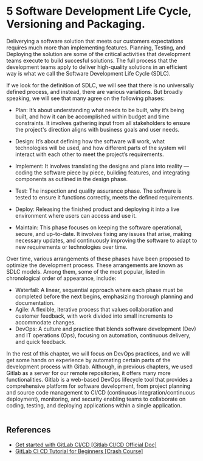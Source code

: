 # 5 Software Development Life Cycle, Versioning and Packaging.

Deliverying a software solution that meets our customers expectations requires much more than implementing features. Planning, Testing, and Deploying the solution are some of the critical activities that development teams execute to build succesful solutions. The full process that the development teams apply to deliver high-quality solutions in an efficient way is what we call the Software Development Life Cycle (SDLC).

If we look for the definition of SDLC, we will see that there is no universally defined process, and instead, there are various variations. But broadly speaking, we will see that many agree on the following phases:

- Plan: It’s about understanding what needs to be built, why it’s being built, and how it can be accomplished within budget and time constraints. It involves gathering input from all stakeholders to ensure the project's direction aligns with business goals and user needs.

- Design:  It’s about defining how the software will work, what technologies will be used, and how different parts of the system will interact with each other to meet the project’s requirements.

- Implement: It involves translating the designs and plans into reality — coding the software piece by piece, building features, and integrating components as outlined in the design phase.

- Test: The inspection and quality assurance phase. The software is tested to ensure it functions correctly, meets the defined requirements.

- Deploy: Releasing the finished product and deploying it into a live environment where users can access and use it.

- Maintain: This phase focuses on keeping the software operational, secure, and up-to-date. It involves fixing any issues that arise, making necessary updates, and continuously improving the software to adapt to new requirements or technologies over time.

Over time, various arrangements of these phases have been proposed to optimize the development process. These arrangements are known as SDLC models. Among them, some of the most popular, listed in chronological order of appearance, include:

- Waterfall: A linear, sequential approach where each phase must be completed before the next begins, emphasizing thorough planning and documentation.
- Agile: A flexible, iterative process that values collaboration and customer feedback, with work divided into small increments to accommodate changes.
- DevOps: A culture and practice that blends software development (Dev) and IT operations (Ops), focusing on automation, continuous delivery, and quick feedback.

In the rest of this chapter, we will focus on DevOps practices, and we will get some hands on experience by automating certain parts of the development process with Gitlab. Although, in previous chapters, we used Gitlab as a server for our remote repositories, it offers many more functionalities. Gitlab is a web-based DevOps lifecycle tool that provides a comprehensive platform for software development, from project planning and source code management to CI/CD (continuous integration/continuous deployment), monitoring, and security enabling teams to collaborate on coding, testing, and deploying applications within a single application.

```{tableofcontents}
```

## References

- [Get started with GitLab CI/CD [Gitlab CI/CD Official Doc]](https://docs.gitlab.com/ee/ci/)
- [GitLab CI CD Tutorial for Beginners [Crash Course]](https://www.youtube.com/watch?v=qP8kir2GUgo)
